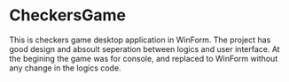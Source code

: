 # CheckersGame

This is checkers game desktop application in WinForm.
The project has good design and absoult seperation between logics and user interface.
At the begining the game was for console, and replaced to WinForm without any change in the logics code.
